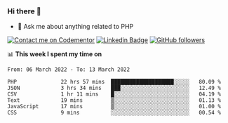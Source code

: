### Hi there 👋

<!--
**mustafaculban/mustafaculban** is a ✨ _special_ ✨ repository because its `README.md` (this file) appears on your GitHub profile.

Here are some ideas to get you started:

- 🌱 I’m currently learning ...
- 👯 I’m looking to collaborate on ...
- 🤔 I’m looking for help with ...
- 📫 How to reach me: ...
- 😄 Pronouns: ...
- ⚡ Fun fact: ...

-->
- 💬 Ask me about anything related to PHP

[![Contact me on Codementor](https://www.codementor.io/m-badges/karamusluk/book-session.svg)](https://www.codementor.io/@karamusluk?refer=badge)
[![Linkedin Badge](https://img.shields.io/badge/-Mustafa%20Culban-blue?style=social&logo=Linkedin&logoColor=blue&link=https://www.linkedin.com/in/mustafaculban/)](https://www.linkedin.com/in/mustafaculban/) 
[![GitHub followers](https://img.shields.io/github/followers/karamusluk?label=Follow&style=social)](https://github.com/karamusluk/?tab=follow)


📊 **This week I spent my time on**
<!--START_SECTION:waka-->

```text
From: 06 March 2022 - To: 13 March 2022

PHP              22 hrs 57 mins  ████████████████████░░░░░   80.09 %
JSON             3 hrs 34 mins   ███░░░░░░░░░░░░░░░░░░░░░░   12.49 %
CSV              1 hr 11 mins    █░░░░░░░░░░░░░░░░░░░░░░░░   04.19 %
Text             19 mins         ▒░░░░░░░░░░░░░░░░░░░░░░░░   01.13 %
JavaScript       17 mins         ▒░░░░░░░░░░░░░░░░░░░░░░░░   01.00 %
CSS              9 mins          ░░░░░░░░░░░░░░░░░░░░░░░░░   00.54 %
```

<!--END_SECTION:waka-->

